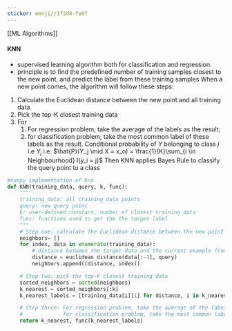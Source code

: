 ```yaml
---
sticker: emoji//1f3d8-fe0f
---
```

[[ML Algorithms]] 

#### KNN
- supervised learning algorithm both for classification and regression.
- principle is to find the predefined number of training samples closest to the new point, and predict the label from these training samples
When a new point comes, the algorithm will follow these steps:
1. Calculate the Euclidean distance between the new point and all training data
2. Pick the top-K closest training data
3. For 
	1. For regression problem, take the average of the labels as the result; 
	2. for classification problem, take the most common label of these labels as the result.
	   Conditional probability of $Y$ belonging to class $j$ i.e $Y_j$ i.e. $\hat{P}(Y_j \mid X = x_o) = \frac{1}{K}\sum_{i \in Neighbourhood} I(y_i = j)$
	   Then KNN applies Bayes Rule to classify the query point to a class

```python
#numpy implementation of Knn
def KNN(training_data, query, k, func):
    """
    training_data: all training data points
    query: new query point
    k: user-defined constant, number of closest training data
    func: functions used to get the the target label
    """
    # Step one: calculate the Euclidean distance between the new point and all training data
    neighbors= []
    for index, data in enumerate(training_data):
        # distance between the target data and the current example from the data.
        distance = euclidean_distance(data[:-1], query)
        neighbors.append((distance, index))

    # Step two: pick the top-K closest training data
    sorted_neighbors = sorted(neighbors)
    k_nearest = sorted_neighbors[:k]
    k_nearest_labels = [training_data[i][1] for distance, i in k_nearest]

    # Step three: For regression problem, take the average of the labels as the result;
    #             for classification problem, take the most common label of these labels as the result.
    return k_nearest, func(k_nearest_labels)
```
